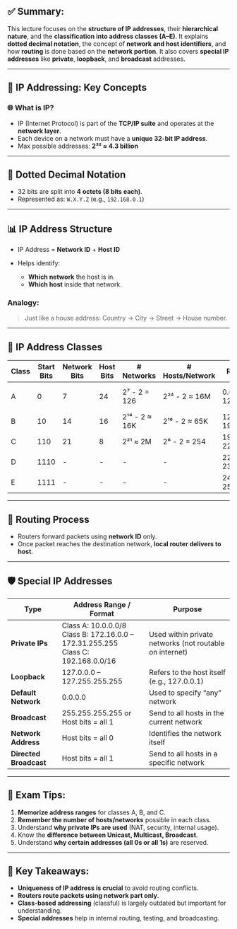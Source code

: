 ## ✅ **Summary:**

This lecture focuses on the **structure of IP addresses**, their **hierarchical nature**, and the **classification into address classes (A–E)**. It explains **dotted decimal notation**, the concept of **network and host identifiers**, and how **routing** is done based on the **network portion**. It also covers **special IP addresses** like **private**, **loopback**, and **broadcast** addresses.

---

## 📘 **IP Addressing: Key Concepts**

### 🌐 What is IP?

- IP (Internet Protocol) is part of the **TCP/IP suite** and operates at the **network layer**.
- Each device on a network must have a **unique 32-bit IP address**.
- Max possible addresses: **2³² ≈ 4.3 billion**

---

## 📍 **Dotted Decimal Notation**

- 32 bits are split into **4 octets (8 bits each)**.
- Represented as: `W.X.Y.Z` (e.g., `192.168.0.1`)

---

## 📊 **IP Address Structure**

- IP Address = **Network ID** + **Host ID**
- Helps identify:
    
    - **Which network** the host is in.
    - **Which host** inside that network.

### Analogy:

> Just like a house address: Country → City → Street → House number.

---

## 🧩 **IP Address Classes**

|Class|Start Bits|Network Bits|Host Bits|# Networks|# Hosts/Network|Range (Dotted)|Use|
|---|---|---|---|---|---|---|---|
|A|0|7|24|2⁷ - 2 = 126|2²⁴ - 2 ≈ 16M|0.0.0.0 – 127.255.255.255|Very large networks|
|B|10|14|16|2¹⁴ - 2 ≈ 16K|2¹⁶ - 2 ≈ 65K|128.0.0.0 – 191.255.255.255|Medium networks|
|C|110|21|8|2²¹ ≈ 2M|2⁸ - 2 = 254|192.0.0.0 – 223.255.255.255|Small networks|
|D|1110|-|-|-|-|224.0.0.0 – 239.255.255.255|Multicast|
|E|1111|-|-|-|-|240.0.0.0 – 255.255.255.255|Reserved|

---

## 🔁 **Routing Process**

- Routers forward packets using **network ID** only.
- Once packet reaches the destination network, **local router delivers to host**.

---

## 🛡️ **Special IP Addresses**

|Type|Address Range / Format|Purpose|
|---|---|---|
|**Private IPs**|Class A: 10.0.0.0/8  <br>Class B: 172.16.0.0 – 172.31.255.255  <br>Class C: 192.168.0.0/16|Used within private networks (not routable on internet)|
|**Loopback**|127.0.0.0 – 127.255.255.255|Refers to the host itself (e.g., 127.0.0.1)|
|**Default Network**|0.0.0.0|Used to specify “any” network|
|**Broadcast**|255.255.255.255 or Host bits = all 1|Send to all hosts in the current network|
|**Network Address**|Host bits = all 0|Identifies the network itself|
|**Directed Broadcast**|Host bits = all 1|Send to all hosts in a specific network|

---

## 🧠 **Exam Tips:**

1. **Memorize address ranges** for classes A, B, and C.
2. **Remember the number of hosts/networks** possible in each class.
3. Understand **why private IPs are used** (NAT, security, internal usage).
4. Know the **difference between Unicast, Multicast, Broadcast**.
5. Understand **why certain addresses (all 0s or all 1s)** are reserved.

---

## 🔑 Key Takeaways:

- **Uniqueness of IP address is crucial** to avoid routing conflicts.
- **Routers route packets using network part only**.
- **Class-based addressing** (classful) is largely outdated but important for understanding.
- **Special addresses** help in internal routing, testing, and broadcasting.